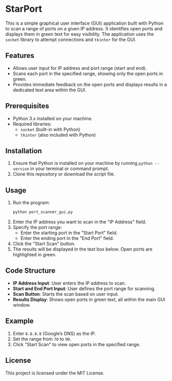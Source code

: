# StarPort

This is a simple graphical user interface (GUI) application built with Python to scan a range of ports on a given IP address. It identifies open ports and displays them in green text for easy visibility. The application uses the `socket` library to attempt connections and `tkinter` for the GUI.

## Features
- Allows user input for IP address and port range (start and end).
- Scans each port in the specified range, showing only the open ports in green.
- Provides immediate feedback on the open ports and displays results in a dedicated text area within the GUI.

## Prerequisites
- Python 3.x installed on your machine.
- Required libraries:
  - `socket` (built-in with Python)
  - `tkinter` (also included with Python)

## Installation
1. Ensure that Python is installed on your machine by running `python --version` in your terminal or command prompt.
2. Clone this repository or download the script file.

## Usage
1. Run the program:
   ```bash
   python port_scanner_gui.py
   ```
2. Enter the IP address you want to scan in the "IP Address" field.
3. Specify the port range:
   - Enter the starting port in the "Start Port" field.
   - Enter the ending port in the "End Port" field.
4. Click the "Start Scan" button.
5. The results will be displayed in the text box below. Open ports are highlighted in green.

## Code Structure
- **IP Address Input**: User enters the IP address to scan.
- **Start and End Port Input**: User defines the port range for scanning.
- **Scan Button**: Starts the scan based on user input.
- **Results Display**: Shows open ports in green text, all within the main GUI window.

## Example
1. Enter `8.8.8.8` (Google’s DNS) as the IP.
2. Set the range from `70` to `90`.
3. Click "Start Scan" to view open ports in the specified range.

## License
This project is licensed under the MIT License.
